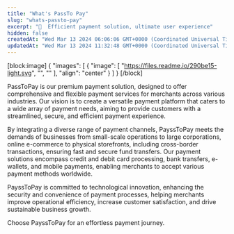 ```yaml
---
title: "What's PassTo Pay"
slug: "whats-passto-pay"
excerpt: "👋  Efficient payment solution, ultimate user experience"
hidden: false
createdAt: "Wed Mar 13 2024 06:06:06 GMT+0000 (Coordinated Universal Time)"
updatedAt: "Wed Mar 13 2024 11:32:48 GMT+0000 (Coordinated Universal Time)"
---
```

[block:image]
{
  "images": [
    {
      "image": [
        "https://files.readme.io/290be15-light.svg",
        "",
        ""
      ],
      "align": "center"
    }
  ]
}
[/block]


PassToPay is our premium payment solution, designed to offer comprehensive and flexible payment services for merchants across various industries. Our vision is to create a versatile payment platform that caters to a wide array of payment needs, aiming to provide customers with a streamlined, secure, and efficient payment experience.

By integrating a diverse range of payment channels, PayssToPay meets the demands of businesses from small-scale operations to large corporations, online e-commerce to physical storefronts, including cross-border transactions, ensuring fast and secure fund transfers. Our payment solutions encompass credit and debit card processing, bank transfers, e-wallets, and mobile payments, enabling merchants to accept various payment methods worldwide.

PayssToPay is committed to technological innovation, enhancing the security and convenience of payment processes, helping merchants improve operational efficiency, increase customer satisfaction, and drive sustainable business growth.

Choose PayssToPay for an effortless payment journey.
